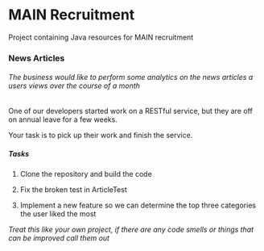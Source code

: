 # MAIN Recruitment
Project containing Java resources for MAIN recruitment

### News Articles

###### The business would like to perform some analytics on the news articles a users views over the course of a month

One of our developers started work on a RESTful service, but they are off on annual leave for a few weeks.

Your task is to pick up their work and finish the service.

##### Tasks

1. Clone the repository and build the code

2. Fix the broken test in ArticleTest

3. Implement a new feature so we can determine the top three categories the user liked the most

_Treat this like your own project, if there are any code smells or things that can be improved call them out_ 